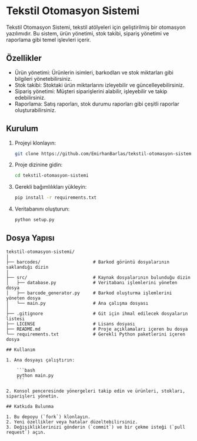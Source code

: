 # Tekstil Otomasyon Sistemi

Tekstil Otomasyon Sistemi, tekstil atölyeleri için geliştirilmiş bir otomasyon yazılımıdır. Bu sistem, ürün yönetimi, stok takibi, sipariş yönetimi ve raporlama gibi temel işlevleri içerir.

## Özellikler

- Ürün yönetimi: Ürünlerin isimleri, barkodları ve stok miktarları gibi bilgileri yönetebilirsiniz.
- Stok takibi: Stoktaki ürün miktarlarını izleyebilir ve güncelleyebilirsiniz.
- Sipariş yönetimi: Müşteri siparişlerini alabilir, işleyebilir ve takip edebilirsiniz.
- Raporlama: Satış raporları, stok durumu raporları gibi çeşitli raporlar oluşturabilirsiniz.

## Kurulum

1. Projeyi klonlayın:

    ```bash
    git clone https://github.com/EmirhanBarlas/tekstil-otomasyon-sistemi.git
    ```

2. Proje dizinine gidin:

    ```bash
    cd tekstil-otomasyon-sistemi
    ```

3. Gerekli bağımlılıkları yükleyin:

    ```bash
    pip install -r requirements.txt
    ```

4. Veritabanını oluşturun:

    ```bash
    python setup.py
    ```

## Dosya Yapısı

```plaintext
tekstil-otomasyon-sistemi/
│
├── barcodes/                    # Barkod görüntü dosyalarının saklandığı dizin
│
├── src/                         # Kaynak dosyalarının bulunduğu dizin
│   ├── database.py              # Veritabanı işlemlerini yöneten dosya
│   ├── barcode_generator.py     # Barkod oluşturma işlemlerini yöneten dosya
│   └── main.py                  # Ana çalışma dosyası
│
├── .gitignore                   # Git için ihmal edilecek dosyaların listesi
├── LICENSE                      # Lisans dosyası
├── README.md                    # Proje açıklamaları içeren bu dosya
└── requirements.txt             # Gerekli Python paketlerini içeren dosya

## Kullanım

1. Ana dosyayı çalıştırın:

    ```bash
    python main.py
    ```

2. Konsol penceresinde yönergeleri takip edin ve ürünleri, stokları, siparişleri yönetin.

## Katkıda Bulunma

1. Bu depoyu (`fork`) klonlayın.
2. Yeni özellikler veya hatalar düzeltebilirsiniz.
3. Değişikliklerinizi gönderin (`commit`) ve bir çekme isteği (`pull request`) açın.
